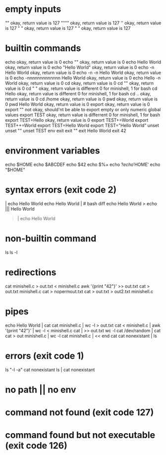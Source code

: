 # empty inputs

""										okay, return value is 127
""""									okay, return value is 127
''										okay, return value is 127
" "										okay, return value is 127
"	"									okay, return value is 127
# builtin commands
echo									okay, return value is 0
echo ""									okay, return value is 0
echo Hello World						okay, return value is 0
echo "Hello World"						okay, return value is 0
echo -n Hello World						okay, return value is 0
echo -n -n Hello World					okay, return value is 0
echo -nnnnnnnnnnnnn Hello World			okay, return value is 0
echo Hello -n World						okay, return value is 0
cd										okay, return value is 0
cd ""									okay, return value is 0
cd " "									okay, return value is different 0 for minishell, 1 for bash
cd Hello								okay, return value is different 0 for minishell, 1 for bash
cd ..									okay, return value is 0
cd /home								okay, return value is 0
pwd										okay, return value is 0
pwd Hello World							okay, return value is 0
export									okay, return value is 0
export ""								not okay, should'nt be able to export empty or only numeric global values
export TEST								okay, return value is differrent 0 for minishell, 1 for bash
export TEST=Hello						okay, return value is 0
export TEST+=World
export TEST++=World
export TEST=Hello World
export TEST="Hello World"
unset
unset ""
unset TEST
env
exit
exit ""
exit Hello World
exit 42
# environment variables
echo $HOME
echo $ABCDEF
echo $42
echo $%+
echo $?
echo '$HOME'
echo "$HOME"
# syntax errors (exit code 2)
| echo Hello World
echo Hello World |									# bash diff
echo Hello World >
echo ||| Hello World
> | echo Hello World
# non-builtin command
ls
ls -l
# redirections
cat minishell.c > out.txt
< minishell.c awk '{print "42"}' >> out.txt
cat > out.txt minishell.c
cat > nopermout.txt
cat > out.txt > out2.txt minishell.c
# pipes
echo Hello World | cat
cat minishell.c | wc -l > out.txt
cat < minishell.c | awk '{print "42"}' | wc -l
< minishell.c cat | >> out.txt wc -l
cat /dev/random | cat
cat > out minishell.c | wc -l
cat minishell.c | << end cat
cat nonexistant | ls
# errors (exit code 1)
ls "-l -a"
cat nonexistant
ls | cat nonexistant
# no path || no env

# command not found (exit code 127)
# command found but not executable (exit code 126)
